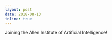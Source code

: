 ```yaml
---
layout: post
date: 2018-08-13
inline: true
---
```


Joining the Allen Institute of Artificial Intelligence!
